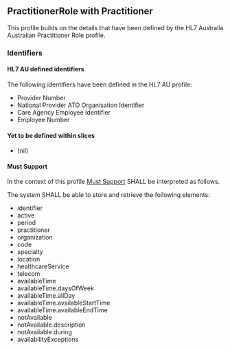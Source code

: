 ## PractitionerRole with Practitioner

This profile builds on the details that have been defined by the HL7 Australia Australian Practitioner Role profile.

### Identifiers
#### HL7 AU defined identifiers
The following identifiers have been defined in the HL7 AU profile:
* Provider Number
* National Provider ATO Organisation Identifier
* Care Agency Employee Identifier
* Employee Number

#### Yet to be defined within slices
* (nil)

#### Must Support
In the context of this profile [Must Support](http://hl7.org/fhir/STU3/conformance-rules.html#mustSupport) SHALL be interpreted as follows.

The system SHALL be able to store and retrieve the following elements:
* identifier
* active
* period
* practitioner
* organization
* code
* specialty
* location
* healthcareService
* telecom
* availableTime
* availableTime.daysOfWeek
* availableTime.allDay
* availableTime.availableStartTime
* availableTime.availableEndTime
* notAvailable
* notAvailable.description
* notAvailable.during
* availabilityExceptions